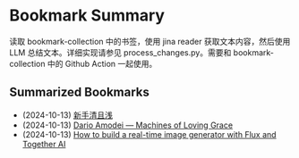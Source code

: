 # Bookmark Summary 
读取 bookmark-collection 中的书签，使用 jina reader 获取文本内容，然后使用 LLM 总结文本。详细实现请参见 process_changes.py。需要和 bookmark-collection 中的 Github Action 一起使用。
    
## Summarized Bookmarks
- (2024-10-13) [新手清且浅](2024/10/2024-10-13-新手清且浅.md)
- (2024-10-13) [Dario Amodei — Machines of Loving Grace](2024/10/2024-10-13-dario-amodei-—-machines-of-loving-grace.md)
- (2024-10-13) [How to build a real-time image generator with Flux and Together AI](2024/10/2024-10-13-how-to-build-a-real-time-image-generator-with-flux-and-together-ai.md)
